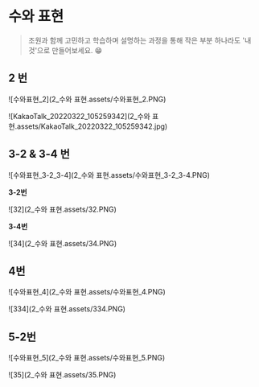 # 수와 표현

> 조원과 함께 고민하고 학습하며 설명하는 과정을 통해 작은 부분 하나라도 '내 것'으로 만들어보세요. 😁



## 2 번

![수와표현_2](2_수와 표현.assets/수와표현_2.PNG)

![KakaoTalk_20220322_105259342](2_수와 표현.assets/KakaoTalk_20220322_105259342.jpg)


## 3-2 & 3-4 번

![수와표현_3-2_3-4](2_수와 표현.assets/수와표현_3-2_3-4.PNG)

**3-2번**

![32](2_수와 표현.assets/32.PNG)

**3-4번**

![34](2_수와 표현.assets/34.PNG)

## 4번

![수와표현_4](2_수와 표현.assets/수와표현_4.PNG)

![334](2_수와 표현.assets/334.PNG)




## 5-2번

![수와표현_5](2_수와 표현.assets/수와표현_5.PNG)

![35](2_수와 표현.assets/35.PNG)


